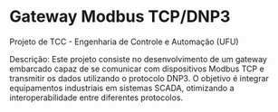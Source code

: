 # Gateway Modbus TCP/DNP3
Projeto de TCC - Engenharia de Controle e Automação (UFU)

Descrição:
Este projeto consiste no desenvolvimento de um gateway embarcado capaz de se comunicar com dispositivos Modbus TCP e transmitir os dados utilizando o protocolo DNP3.
O objetivo é integrar equipamentos industriais em sistemas SCADA, otimizando a interoperabilidade entre diferentes protocolos.
